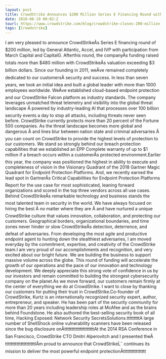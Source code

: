 ```yaml
---
layout: post
title: CrowdStrike Announces $200 Million Series E Financing Round with New and Existing Investors
date: 2018-06-19 00:02:2
tourl: https://www.crowdstrike.com/blog/crowdstrike-closes-200-million-series-e-financing-round-with-new-and-existing-investors/
tags: [Crowdstrike]
---
```

I am very pleased to announce CrowdStrikeÂs Series E financing round of $200 million, led by General Atlantic, Accel, and IVP with participation from March Capital and CapitalG. Afterthis round, the companyÂs funding raised totals more than $480 million with CrowdStrikeÂs valuation exceeding $3 billion dollars. Since our founding in 2011, weÂve remained completely dedicated to our customersÂ security and success. In less than seven years, we took an initial idea and built a global leader with more than 1000 employees worldwide. WeÂve established cloud-based endpoint protection and our CrowdStrike Falcon platform as industry standards. The company leverages unmatched threat telemetry and visibility into the global threat landscape Â powered by industry-leading AI that processes over 100 billion security events a day to stop all attacks, including threats never seen before. CrowdStrike currently protects more than 20 percent of the Fortune 500 companies. As the threat landscape becomes more global and dangerous Â and lines blur between nation state and criminal adversaries Â you can count on CrowdStrike to provide the highest levels of protection to our customers. We stand so strongly behind our breach protection capabilities that we established an EPP Complete warranty of up to $1 million if a breach occurs within a customerÂs protected environment.Earlier this year, the company was positioned the highest in ability to execute and completeness of vision in the Visionary Quadrant of the 2018 Gartner Magic Quadrant for Endpoint Protection Platforms. And, we recently earned the lead spot in GartnerÂs Critical Capabilities for Endpoint Protection Platforms Report for the use case for most sophisticated, leaning forward organizations and scored in the top three vendors across all use cases. Behind CrowdStrikeÂs remarkable technology and business stands the most talented team in security in the world. We have always focused on hiring the best Â no matter where they are Â and have nurtured a unique CrowdStrike culture that values innovation, collaboration, and protecting our customers. Geographical borders, organizational boundaries, and time zones never hinder or slow CrowdStrikeÂs detection, deterrence, and defeat of adversaries. From developing the most agile and productive endpoint agent to hunting down the stealthiest adversaries, I am moved everyday by the commitment, expertise, and creativity of the CrowdStrike team.I am very proud of our accomplishments and recognition, and very excited about our bright future. We are building the business to support massive volume across the globe. This round of funding will accelerate the growth of our operations and the pace of our innovation and technology development. We deeply appreciate this strong vote of confidence in us by our investors and remain committed to building the strongest cybersecurity company on the planet.As we move forward, our customers remain firmly at the center of everything we do at CrowdStrike. I want to close by thanking our customers for putting their trust in CrowdStrike.Co-founder of CrowdStrike, Kurtz is an internationally recognized security expert, author, entrepreneur, and speaker. He has been part of the security community for more than 20 years including leadership roles at McAfee and as the brains behind Foundstone. He also authored the best-selling security book of all time, Hacking Exposed: Network Security SecretsSolutions.tttttttttA large number of ShellShock online vulnerability scanners have been released since the bug disclosure onÂtttttttttttttttttttttAt the 2014 RSA Conference in San Francisco, CrowdStrike CTO Dmitri Alperovitch and I presented theÂtttttttttttttttttttttIÂm proud to announce that CrowdStrikeĹ˝ continues its mission to deliver the most powerful endpoint protectionÂtttttttttttttttt